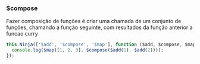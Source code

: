 ### $compose

Fazer composição de funções é criar uma chamada de um conjunto de funções, chamando a função seguinte, com resultados da função anterior a funcao curry

```javascript
this.Ninja(['$add', '$compose', '$map'], function ($add, $compose, $map) {
  console.log($map([1, 2, 3], $compose($add(1), $add(2))));
});
```
